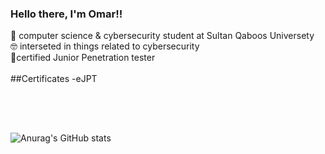 ### Hello there, I'm Omar!!
📘 computer science & cybersecurity student at Sultan Qaboos Universety<br/>
🤓 interseted in things related to cybersecurity <br/>
🚀certified Junior Penetration tester<br/>
<br/>
 ##Certificates
-eJPT

<br/><br/>
##
![Anurag's GitHub stats](https://github-readme-stats.vercel.app/api?username=n3t-Runn3r&show_icons=true&theme=radical)
